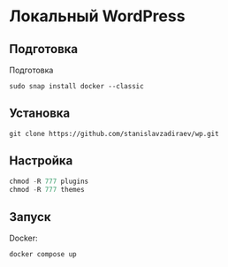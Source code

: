 # Локальный WordPress
## Подготовка
Подготовка
```console
sudo snap install docker --classic
```
## Установка
```console
git clone https://github.com/stanislavzadiraev/wp.git
```
## Настройка
```python
chmod -R 777 plugins
chmod -R 777 themes
```
## Запуск
Docker:
```console
docker compose up
```
